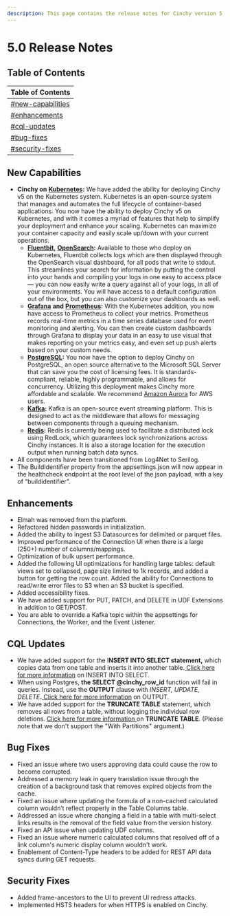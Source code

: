 ```yaml
---
description: This page contains the release notes for Cinchy version 5.0
---
```


# 5.0 Release Notes

## Table of Contents

| Table of Contents                                                    |
| -------------------------------------------------------------------- |
| [#new-capabilities](5.0-release-notes.md#new-capabilities "mention") |
| [#enhancements](5.0-release-notes.md#enhancements "mention")         |
| [#cql-updates](5.0-release-notes.md#cql-updates "mention")           |
| [#bug-fixes](5.0-release-notes.md#bug-fixes "mention")               |
| [#security-fixes](5.0-release-notes.md#security-fixes "mention")     |

## New Capabilities

* **Cinchy on** [**Kubernetes**](https://kubernetes.io/)**:** We have added the ability for deploying Cinchy v5 on the Kubernetes system. Kubernetes is an open-source system that manages and automates the full lifecycle of container-based applications. You now have the ability to deploy Cinchy v5 on Kubernetes, and with it comes a myriad of features that help to simplify your deployment and enhance your scaling. Kubernetes can maximize your container capacity and easily scale up/down with your current operations.
  * [**Fluentbit,**](https://fluentbit.io/) [**OpenSearch**](https://opensearch.org/)**:** Available to those who deploy on Kubernetes, Fluentbit collects logs which are then displayed through the OpenSearch visual dashboard, for all pods that write to stdout. This streamlines your search for information by putting the control into your hands and compiling your logs in one easy to access place — you can now easily write a query against all of your logs, in all of your environments. You will have access to a default configuration out of the box, but you can also customize your dashboards as well.
  * [**Grafana**](https://prometheus.io/docs/visualization/grafana/) **and** [**Prometheus**](https://prometheus.io/)**:** With the Kubernetes addition, you now have access to Prometheus to collect your metrics. Prometheus records real-time metrics in a time series database used for event monitoring and alerting. You can then create custom dashboards through Grafana to display your data in an easy to use visual that makes reporting on your metrics easy, and even set up push alerts based on your custom needs.
  * [**PostgreSQL**](https://www.postgresql.org/)**:** You now have the option to deploy Cinchy on PostgreSQL, an open source alternative to the Microsoft SQL Server that can save you the cost of licensing fees. It is standards-compliant, reliable, highly programmable, and allows for concurrency. Utilizing this deployment makes Cinchy more affordable and scalable. We recommend [Amazon Aurora](https://aws.amazon.com/rds/aurora/?aurora-whats-new.sort-by=item.additionalFields.postDateTime\&aurora-whats-new.sort-order=desc) for AWS users.
  * [**Kafka**](https://kafka.apache.org/)**:** Kafka is an open-source event streaming platform. This is designed to act as the middleware that allows for messaging between components through a queuing mechanism.
  * [**Redis**](https://redis.io/)**:** Redis is currently being used to facilitate a distributed lock using RedLock, which guarantees lock synchronizations across Cinchy instances. It is also a storage location for the execution output when running batch data syncs.
* All components have been transitioned from Log4Net to Serilog.
* The BuildIdentifier property from the appsettings.json will now appear in the healthcheck endpoint at the root level of the json payload, with a key of “buildidentifier”.

## Enhancements

* Elmah was removed from the platform.
* Refactored hidden passwords in initialization.
* Added the ability to ingest S3 Datasources for delimited or parquet files.
* Improved performance of the Connection UI when there is a large (250+) number of columns/mappings.
* Optimization of bulk upsert performance.
* Added the following UI optimizations for handling large tables: default views set to collapsed, page size limited to 1k records, and added a button for getting the row count. Added the ability for Connections to read/write error files to S3 when an S3 bucket is specified.
* Added accessibility fixes.
* We have added support for PUT, PATCH, and DELETE in UDF Extensions in addition to GET/POST.
* You are able to override a Kafka topic within the appsettings for Connections, the Worker, and the Event Listener.

## CQL Updates

* We have added support for the I**NSERT INTO SELECT statement,** which copies data from one table and inserts it into another table.[ Click here for more information](https://docs.microsoft.com/en-us/sql/t-sql/statements/insert-transact-sql?view=sql-server-ver15#using-insert-intoselect-to-bulk-import-data-with-minimal-logging-and-parallelism) on INSERT INTO SELECT.
* When using Postgres, **the SELECT @cinchy\_row\_id** function will fail in queries. Instead, use the **OUTPUT** clause with _INSERT, UPDATE, DELETE_**.**[ Click here for more information](https://docs.microsoft.com/en-us/sql/t-sql/queries/output-clause-transact-sql?view=sql-server-ver15) on OUTPUT.
* We have added support for the **TRUNCATE TABLE** statement, which removes all rows from a table, without logging the individual row deletions. [Click here for more information ](https://docs.microsoft.com/en-us/sql/t-sql/statements/truncate-table-transact-sql?view=sql-server-ver15)on **TRUNCATE TABLE**. (Please note that we don't support the "With Partitions" argument.)

## Bug Fixes

* Fixed an issue where two users approving data could cause the row to become corrupted.
* Addressed a memory leak in query translation issue through the creation of a background task that removes expired objects from the cache.
* Fixed an issue where updating the formula of a non-cached calculated column wouldn’t reflect properly in the Table Columns table.
* Addressed an issue where changing a field in a table with multi-select links results in the removal of the field value from the version history.
* Fixed an API issue when updating UDF columns.
* Fixed an issue where numeric calculated columns that resolved off of a link column's numeric display column wouldn't work.
* Enablement of Content-Type headers to be added for REST API data syncs during GET requests.

## Security Fixes

* Added frame-ancestors to the UI to prevent UI redress attacks.
* Implemented HSTS headers for when HTTPS is enabled on Cinchy.

